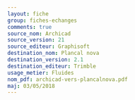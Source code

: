 ```yaml
---
layout: fiche
group: fiches-echanges
comments: true
source_nom: Archicad
source_version: 21
source_editeur: Graphisoft
destination_nom: Plancal nova
destination_version: 2.1
destination_editeur: Trimble
usage_metier: Fluides
nom_pdf: archicad-vers-plancalnova.pdf
maj: 03/05/2018
---
```

